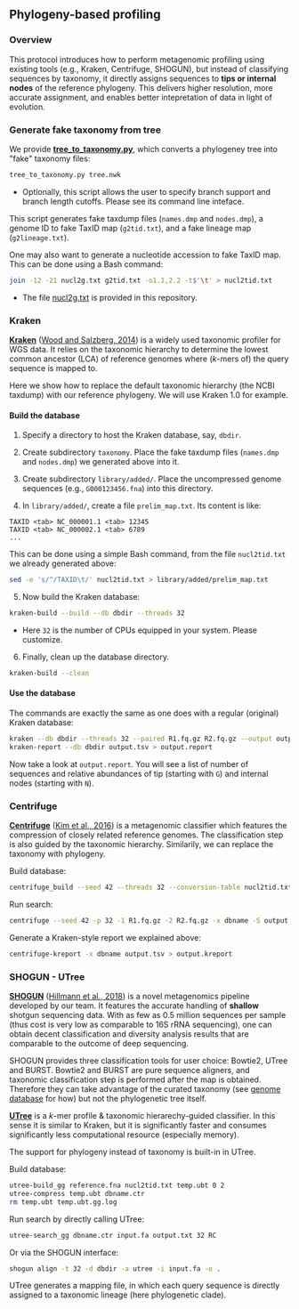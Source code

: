 ## Phylogeny-based profiling


### Overview

This protocol introduces how to perform metagenomic profiling using existing tools (e.g., Kraken, Centrifuge, SHOGUN), but instead of classifying sequences by taxonomy, it directly assigns sequences to **tips or internal nodes** of the reference phylogeny. This delivers higher resolution, more accurate assignment, and enables better intepretation of data in light of evolution.


### Generate fake taxonomy from tree

We provide [**tree_to_taxonomy.py**](../code/scripts/tree_to_taxonomy.py), which converts a phylogeney tree into "fake" taxonomy files:

```bash
tree_to_taxonomy.py tree.nwk
```

- Optionally, this script allows the user to specify branch support and branch length cutoffs. Please see its command line inteface.

This script generates fake taxdump files (`names.dmp` and `nodes.dmp`), a genome ID to fake TaxID map (`g2tid.txt`), and a fake lineage map (`g2lineage.txt`).

One may also want to generate a nucleotide accession to fake TaxID map. This can be done using a Bash command:

```bash
join -12 -21 nucl2g.txt g2tid.txt -o1.1,2.2 -t$'\t' > nucl2tid.txt
```

- The file [nucl2g.txt](../data/genomes/nucl2g.txt.bz2) is provided in this repository.


### Kraken

[**Kraken**](https://ccb.jhu.edu/software/kraken/) ([Wood and Salzberg, 2014](https://genomebiology.biomedcentral.com/articles/10.1186/gb-2014-15-3-r46)) is a widely used taxonomic profiler for WGS data. It relies on the taxonomic hierarchy to determine the lowest common ancestor (LCA) of reference genomes where (_k_-mers of) the query sequence is mapped to.

Here we show how to replace the default taxonomic hierarchy (the NCBI taxdump) with our reference phylogeny. We will use Kraken 1.0 for example.

#### Build the database

1. Specify a directory to host the Kraken database, say, `dbdir`.

2. Create subdirectory `taxonomy`. Place the fake taxdump files (`names.dmp` and `nodes.dmp`) we generated above into it.

3. Create subdirectory `library/added/`. Place the uncompressed genome sequences (e.g., `G000123456.fna`) into this directory.

4. In `library/added/`, create a file `prelim_map.txt`. Its content is like:

```
TAXID <tab> NC_000001.1 <tab> 12345
TAXID <tab> NC_000002.1 <tab> 6789
...
```

This can be done using a simple Bash command, from the file `nucl2tid.txt` we already generated above:

```bash
sed -e 's/^/TAXID\t/' nucl2tid.txt > library/added/prelim_map.txt
```

5. Now build the Kraken database:

```bash
kraken-build --build --db dbdir --threads 32
```

- Here `32` is the number of CPUs equipped in your system. Please customize.

6. Finally, clean up the database directory. 

```bash
kraken-build --clean
```

#### Use the database

The commands are exactly the same as one does with a regular (original) Kraken database:

```bash
kraken --db dbdir --threads 32 --paired R1.fq.gz R2.fq.gz --output output.tsv 2> log.txt
kraken-report --db dbdir output.tsv > output.report
```

Now take a look at `output.report`. You will see a list of number of sequences and relative abundances of tip (starting with `G`) and internal nodes (starting with `N`).


### Centrifuge

[**Centrifuge**](https://ccb.jhu.edu/software/centrifuge/) ([Kim et al., 2016](https://genome.cshlp.org/content/26/12/1721.long)) is a metagenomic classifier which features the compression of closely related reference genomes. The classification step is also guided by the taxonomic hierarchy. Similarily, we can replace the taxonomy with phylogeny.

Build database:

```bash
centrifuge_build --seed 42 --threads 32 --conversion-table nucl2tid.txt --taxonomy-tree nodes.dmp --name-table names.dmp nucl.fna dbname
```

Run search:

```bash
centrifuge --seed 42 -p 32 -1 R1.fq.gz -2 R2.fq.gz -x dbname -S output.map --report-file output.report
```

Generate a Kraken-style report we explained above:

```bash
centrifuge-kreport -x dbname output.tsv > output.kreport
```


### SHOGUN - UTree

[**SHOGUN**](https://github.com/knights-lab/SHOGUN) ([Hillmann et al., 2018](https://msystems.asm.org/content/3/6/e00069-18)) is a novel metagenomics pipeline developed by our team. It features the accurate handling of **shallow** shotgun sequencing data. With as few as 0.5 million sequences per sample (thus cost is very low as comparable to 16S rRNA sequencing), one can obtain decent classification and diversity analysis results that are comparable to the outcome of deep sequencing.

SHOGUN provides three classification tools for user choice: Bowtie2, UTree and BURST. Bowtie2 and BURST are pure sequence aligners, and taxonomic classification step is performed after the map is obtained. Therefore they can take advantage of the curated taxonomy (see [genome database](genome_database) for how) but not the phylogenetic tree itself.

[**UTree**](https://github.com/knights-lab/UTree) is a _k_-mer profile & taxonomic hierarechy-guided classifier. In this sense it is similar to Kraken, but it is significantly faster and consumes significantly less computational resource (especially memory).

The support for phylogeny instead of taxonomy is built-in in UTree.

Build database:

```bash
utree-build_gg reference.fna nucl2tid.txt temp.ubt 0 2
utree-compress temp.ubt dbname.ctr
rm temp.ubt temp.ubt.gg.log
```

Run search by directly calling UTree:

```bash
utree-search_gg dbname.ctr input.fa output.txt 32 RC
```

Or via the SHOGUN interface:

```bash
shogun align -t 32 -d dbdir -a utree -i input.fa -o .
```

UTree generates a mapping file, in which each query sequence is directly assigned to a taxonomic lineage (here phylogenetic clade).
